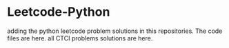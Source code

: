 # Leetcode-Python
adding the python leetcode problem solutions in this repositories. 
The code files are here.
all CTCI problems solutions are here.















































































































































































































































































































































































































































































































































































































































































































































































































































































































































































































































































































































































































































































